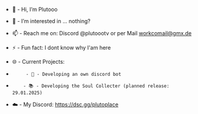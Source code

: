 - 👋 - Hi, I’m Plutooo
- 👀 - I’m interested in ... nothing?
- 📫 - Reach me on: Discord @plutoootv or per Mail workcomail@gmx.de
- ⚡ - Fun fact: I dont know why I'am here

- 🌐 - Current Projects:
-          - 🤖 - Developing an own discord bot
-         - 📚 - Developing the Soul Collecter (planned release: 29.01.2025)

- ☁️ - My Discord: https://dsc.gg/plutoplace
<!---
plutooo-gh/plutooo-gh is a ✨ special ✨ repository because its `README.md` (this file) appears on your GitHub profile.
You can click the Preview link to take a look at your changes.
--->
